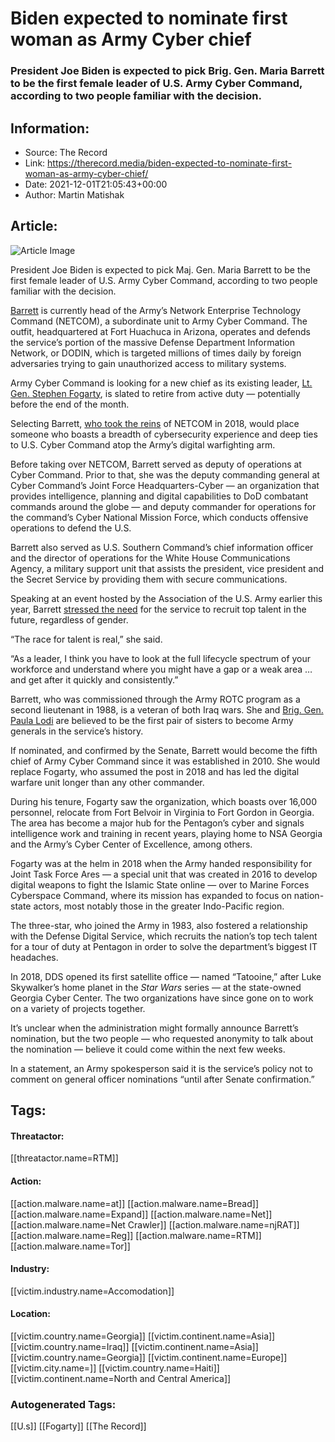 # Biden expected to nominate first woman as Army Cyber chief
### President Joe Biden is expected to pick Brig. Gen. Maria Barrett to be the first female leader of U.S. Army Cyber Command, according to two people familiar with the decision.

## Information:
+ Source: The Record
+ Link: https://therecord.media/biden-expected-to-nominate-first-woman-as-army-cyber-chief/
+ Date: 2021-12-01T21:05:43+00:00
+ Author: Martin Matishak


## Article:
![Article Image](https://therecord.media/wp-content/uploads/2021/12/Screen-Shot-2021-12-01-at-3.21.37-PM-e1638394878161.png)

President Joe Biden is expected to pick Maj. Gen. Maria Barrett to be the first female leader of U.S. Army Cyber Command, according to two people familiar with the decision.


[Barrett](https://netcom.army.mil/bios/MGBarrett.aspx) is currently head of the Army’s Network Enterprise Technology Command (NETCOM), a subordinate unit to Army Cyber Command. The outfit, headquartered at Fort Huachuca in Arizona, operates and defends the service’s portion of the massive Defense Department Information Network, or DODIN, which is targeted millions of times daily by foreign adversaries trying to gain unauthorized access to military systems.


Army Cyber Command is looking for a new chief as its existing leader, [Lt. Gen. Stephen Fogarty](http://v/), is slated to retire from active duty — potentially before the end of the month. 


Selecting Barrett, [who took the reins](https://netcom.army.mil/bios/MGBarrett.aspx) of NETCOM in 2018, would place someone who boasts a breadth of cybersecurity experience and deep ties to U.S. Cyber Command atop the Army’s digital warfighting arm.


Before taking over NETCOM, Barrett served as deputy of operations at Cyber Command. Prior to that, she was the deputy commanding general at Cyber Command’s Joint Force Headquarters-Cyber — an organization that provides intelligence, planning and digital capabilities to DoD combatant commands around the globe — and deputy commander for operations for the command’s Cyber National Mission Force, which conducts offensive operations to defend the U.S.


Barrett also served as U.S. Southern Command’s chief information officer and the director of operations for the White House Communications Agency, a military support unit that assists the president, vice president and the Secret Service by providing them with secure communications. 


Speaking at an event hosted by the Association of the U.S. Army earlier this year, Barrett [stressed the need](https://www.army.mil/article/248753/army_leaders_encourage_women_to_fill_stem_roles) for the service to recruit top talent in the future, regardless of gender.


“The race for talent is real,” she said. 


“As a leader, I think you have to look at the full lifecycle spectrum of your workforce and understand where you might have a gap or a weak area … and get after it quickly and consistently.”


Barrett, who was commissioned through the Army ROTC program as a second lieutenant in 1988, is a veteran of both Iraq wars. She and [Brig. Gen. Paula Lodi](https://armymedicine.health.mil/Biographies/DSGS) are believed to be the first pair of sisters to become Army generals in the service’s history.


If nominated, and confirmed by the Senate, Barrett would become the fifth chief of Army Cyber Command since it was established in 2010. She would replace Fogarty, who assumed the post in 2018 and has led the digital warfare unit longer than any other commander.


During his tenure, Fogarty saw the organization, which boasts over 16,000 personnel, relocate from Fort Belvoir in Virginia to Fort Gordon in Georgia. The area has become a major hub for the Pentagon’s cyber and signals intelligence work and training in recent years, playing home to NSA Georgia and the Army’s Cyber Center of Excellence, among others.


Fogarty was at the helm in 2018 when the Army handed responsibility for Joint Task Force Ares — a special unit that was created in 2016 to develop digital weapons to fight the Islamic State online — over to Marine Forces Cyberspace Command, where its mission has expanded to focus on nation-state actors, most notably those in the greater Indo-Pacific region.


The three-star, who joined the Army in 1983, also fostered a relationship with the Defense Digital Service, which recruits the nation’s top tech talent for a tour of duty at Pentagon in order to solve the department’s biggest IT headaches. 


In 2018, DDS opened its first satellite office — named “Tatooine,” after Luke Skywalker’s home planet in the *Star Wars* series — at the state-owned Georgia Cyber Center. The two organizations have since gone on to work on a variety of projects together.


It’s unclear when the administration might formally announce Barrett’s nomination, but the two people — who requested anonymity to talk about the nomination — believe it could come within the next few weeks.


In a statement, an Army spokesperson said it is the service’s policy not to comment on general officer nominations “until after Senate confirmation.”





## Tags:

#### Threatactor:
[[threatactor.name=RTM]]

#### Action:
[[action.malware.name=at]] [[action.malware.name=Bread]] [[action.malware.name=Expand]] [[action.malware.name=Net]] [[action.malware.name=Net Crawler]] [[action.malware.name=njRAT]] [[action.malware.name=Reg]] [[action.malware.name=RTM]] [[action.malware.name=Tor]]

#### Industry:
[[victim.industry.name=Accomodation]]

#### Location:
[[victim.country.name=Georgia]] [[victim.continent.name=Asia]] [[victim.country.name=Iraq]] [[victim.continent.name=Asia]] [[victim.country.name=Georgia]] [[victim.continent.name=Europe]] [[victim.city.name=]] [[victim.country.name=Haiti]] [[victim.continent.name=North and Central America]]

### Autogenerated Tags:
[[U.s]] [[Fogarty]] [[The Record]]

